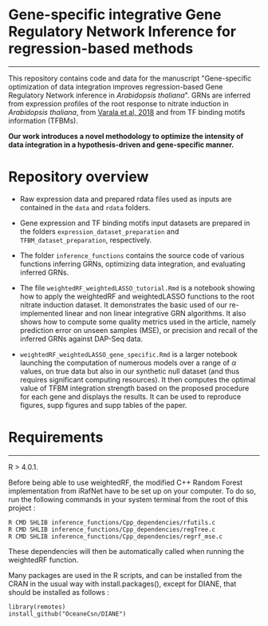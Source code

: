 # Gene-specific integrative Gene Regulatory Network Inference for regression-based methods
---

This repository contains code and data for the manuscript "Gene-specific optimization of data integration improves regression-based Gene Regulatory Network inference in _Arabidopsis thaliana_".
GRNs are inferred from expression profiles of the root response to nitrate induction in *Arabidopsis thaliana*, from [Varala et al, 2018](https://www.pnas.org/doi/abs/10.1073/pnas.1721487115) and from TF binding motifs information (TFBMs). 

**Our work introduces a novel methodology to optimize the intensity of data integration in a hypothesis-driven and gene-specific manner.**

# Repository overview

+ Raw expression data and prepared rdata files used as inputs are contained in the `data` and `rdata` folders.

+ Gene expression and TF binding motifs input datasets are prepared in the folders `expression_dataset_preparation` and `TFBM_dataset_preparation`, respectively.

+ The folder `inference_functions` contains the source code of various functions inferring GRNs, optimizing data integration, and evaluating inferred GRNs.

+ The file `weightedRF_weightedLASSO_tutorial.Rmd` is a notebook showing how to apply the weightedRF and weightedLASSO functions to the root nitrate induction dataset. It demonstrates the basic used of our re-implemented linear and non linear integrative GRN algorithms. It also shows how to compute some quality metrics used in the article, namely prediction error on unseen samples (MSE), or precision and recall of the inferred GRNs against DAP-Seq data.


+ `weightedRF_weightedLASSO_gene_specific.Rmd` is a larger notebook launching the computation of numerous models over a range of $\alpha$ values, on true data but also in our synthetic null dataset (and thus requires significant computing resources). It then computes the optimal value of TFBM integration strength based on the proposed procedure for each gene and displays the results. It can be used to reproduce figures, supp figures and supp tables of the paper.


# Requirements
---

R > 4.0.1.


Before being able to use weightedRF, the modified C++ Random Forest implementation from iRafNet have to be set up on your computer. To do so, run the following commands in your system terminal from the root of this project :

```
R CMD SHLIB inference_functions/Cpp_dependencies/rfutils.c
R CMD SHLIB inference_functions/Cpp_dependencies/regTree.c
R CMD SHLIB inference_functions/Cpp_dependencies/regrf_mse.c
```

These dependencies will then be automatically called when running the weightedRF function.

Many packages are used in the R scripts, and can be installed from the CRAN in the usual way with install.packages(), except for DIANE, that should be installed as follows :

```
library(remotes)
install_github("OceaneCsn/DIANE")
```

